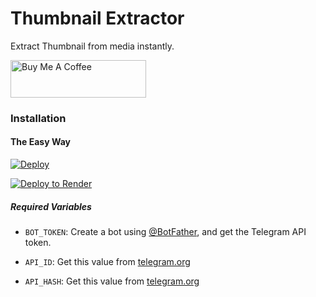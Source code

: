 # Thumbnail Extractor
Extract Thumbnail from media instantly.

<a href="https://www.buymeacoffee.com/AKBotZ" target="_blank"><img src="https://cdn.buymeacoffee.com/buttons/v2/default-blue.png" alt="Buy Me A Coffee" style="height: 60px !important;width: 217px !important;" ></a>

### Installation

#### The Easy Way

[![Deploy](https://www.herokucdn.com/deploy/button.svg)](https://heroku.com/deploy)


[![Deploy to Render](https://render.com/images/deploy-to-render-button.svg)](https://render.com/deploy?repo=https://github.com/si-nn-er-ls/Thumbnail-Extractor-Bot-render)

##### Required Variables

* `BOT_TOKEN`: Create a bot using [@BotFather](https://telegram.dog/BotFather), and get the Telegram API token.

* `API_ID`: Get this value from [telegram.org](https://my.telegram.org/apps)
* `API_HASH`: Get this value from [telegram.org](https://my.telegram.org/apps)
